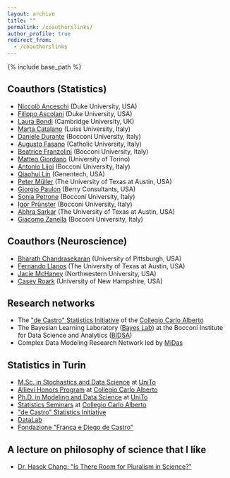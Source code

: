 ```yaml
---
layout: archive
title: ""
permalink: /coauthorslinks/
author_profile: true
redirect_from:
  - /coauthorslinks
---
```

{% include base_path %}
## Coauthors (Statistics)

* [Niccolò Anceschi](https://niccoloanceschi.github.io) (Duke University, USA)
* [Filippo Ascolani](https://filippoascolani.github.io) (Duke University, USA)
* [Laura Bondi](https://laurabondi.github.io) (Cambridge University, UK)
* [Marta Catalano](https://martacatalano.github.io) (Luiss University, Italy)
* [Daniele Durante](https://danieledurante.github.io/web) (Bocconi University, Italy)
* [Augusto Fasano](https://sites.google.com/view/augustofasano/home) (Catholic University, Italy)
* [Beatrice Franzolini](https://beatricefranzolini.github.io/) (Bocconi University, Italy)
* [Matteo Giordano](https://matteogiordano.weebly.com) (University of Torino)
* [Antonio Lijoi](http://mypage.unibocconi.it/antoniolijoi/) (Bocconi University, Italy)
* [Qiaohui Lin](https://qiaohuilin.github.io/) (Genentech, USA)
* [Peter Müller](https://web.ma.utexas.edu/users/pmueller/) (The University of Texas at Austin, USA)
* [Giorgio Paulon](https://giorgiopaulon.github.io/) (Berry Consultants, USA)
* [Sonia Petrone](http://didattica.unibocconi.eu/docenti/cv.php?rif=48897) (Bocconi University, Italy)
* [Igor Prünster](http://didattica.unibocconi.it/mypage/index.php?IdUte=187032&cognome=PRUENSTER&nome=IGOR&urlBackMy=) (Bocconi University, Italy)
* [Abhra Sarkar](https://abhrastat.github.io) (The University of Texas at Austin, USA)
* [Giacomo Zanella](https://sites.google.com/site/gzanellawebpage/home) (Bocconi University, Italy)

## Coauthors (Neuroscience)

* [Bharath Chandrasekaran](https://www.shrs.pitt.edu/people/bharath-chandrasekaran) (University of Pittsburgh, USA)
* [Fernando Llanos](https://liberalarts.utexas.edu/linguistics/faculty/fl5869) (The University of Texas at Austin, USA)
* [Jacie McHaney](https://jrmchaney.github.io/) (Northwestern University, USA)
* [Casey Roark](https://caseyroark.weebly.com/) (University of New Hampshire, USA)

## Research networks

* The ["de Castro" Statistics Initiative](https://www.carloalberto.org/research/statistics-initiative/) of the [Collegio Carlo Alberto](https://www.carloalberto.org/)
* The Bayesian Learning Laboratory ([Bayes Lab](https://bayeslab.unibocconi.eu/)) at the Bocconi Institute for Data Science and Analytics ([BIDSA](https://www.bidsa.unibocconi.eu/wps/wcm/connect/Site/Bidsa/Home)) 
* Complex Data Modeling Research Network led by [MiDas](https://midas.mat.uc.cl/network)

## Statistics in Turin

* [M.Sc. in Stochastics and Data Science](https://www.master-sds.unito.it/do/home.pl) at [UniTo](https://en.unito.it)
* [Allievi Honors Program](https://www.carloalberto.org/education/allievi-honors-program) at [Collegio Carlo Alberto](https://www.carloalberto.org/)
* [Ph.D. in Modeling and Data Science](https://dottorato-mds.campusnet.unito.it/do/home.pl/View?doc=/content/scientific_and_complementary_training.html) at [UniTo](https://en.unito.it)
* [Statistics Seminars](https://www.carloalberto.org/events/category/seminars/seminars-in-statistics/list) at [Collegio Carlo Alberto](https://www.carloalberto.org/)
* ["de Castro" Statistics Initiative](https://www.carloalberto.org/research/statistics-initiative)
* [DataLab](https://www.carloalberto.org/research/datalab)
* [Fondazione "Franca e Diego de Castro"](http://www.diegodecastro.it/fondazione.htm)

## A lecture on philosophy of science that I like

* [Dr. Hasok Chang: "Is There Room for Pluralism in Science?"](https://www.youtube.com/watch?v=2zodSx_5geA&ab_channel=YaleUniversity0)

